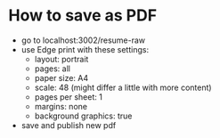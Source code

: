 # How to save as PDF

<!-- deprecated -->
<!-- - publish portfolio with new changes
- install [pdf mage chrome extension](https://chrome.google.com/webstore/detail/pdf-mage/gknphemhpcknkhegndlihchfonpdcben?hl=en)
- go to [Raw resume](https://habeila-portfolio.netlify.app/resume-raw)
- zoom out to 90% to fit the resume in one page
- save using pdf mage
- use [PDF empty pages remover](https://www.ilovepdf.com/remove-pages) to remove empty pages if any -->

- go to localhost:3002/resume-raw
- use Edge print with these settings:
  - layout: portrait
  - pages: all
  - paper size: A4
  - scale: 48 (might differ a little with more content)
  - pages per sheet: 1
  - margins: none
  - background graphics: true
- save and publish new pdf
